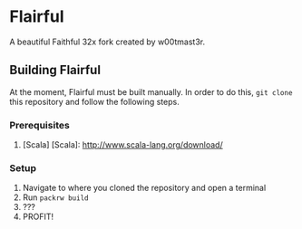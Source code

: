 # Flairful
A beautiful Faithful 32x fork created by w00tmast3r.
## Building Flairful
At the moment, Flairful must be built manually. In order to do this, `git clone` this repository and follow the following steps.
### Prerequisites
1. [Scala]
[Scala]: http://www.scala-lang.org/download/
### Setup
1. Navigate to where you cloned the repository and open a terminal
2. Run `packrw build`
3. ???
4. PROFIT!
